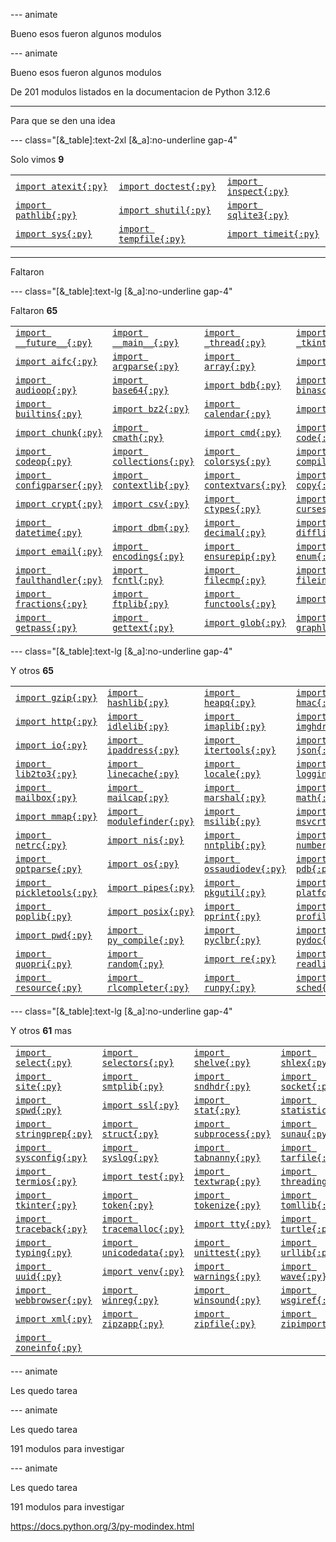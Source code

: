 
--- animate

Bueno esos fueron algunos modulos

--- animate

Bueno esos fueron algunos modulos

De 201 modulos listados en la documentacion de Python 3.12.6

---

Para que se den una idea

--- class="[&_table]:text-2xl [&_a]:no-underline gap-4"

Solo vimos **9**

|                                                                         |                                                                           |                                                                         |
| ----------------------------------------------------------------------- | ------------------------------------------------------------------------- | ----------------------------------------------------------------------- |
| [`import atexit{:py}`](https://docs.python.org/3/library/atexit.html)   | [`import doctest{:py}`](https://docs.python.org/3/library/doctest.html)   | [`import inspect{:py}`](https://docs.python.org/3/library/inspect.html) |
| [`import pathlib{:py}`](https://docs.python.org/3/library/pathlib.html) | [`import shutil{:py}`](https://docs.python.org/3/library/shutil.html)     | [`import sqlite3{:py}`](https://docs.python.org/3/library/sqlite3.html) |
| [`import sys{:py}`](https://docs.python.org/3/library/sys.html)         | [`import tempfile{:py}`](https://docs.python.org/3/library/tempfile.html) | [`import timeit{:py}`](https://docs.python.org/3/library/timeit.html)   |

---

Faltaron

--- class="[&_table]:text-lg [&_a]:no-underline gap-4"

Faltaron **65**

|   |   |   |   |   |
| - | - | - | - | - |
| [`import __future__{:py}`](https://docs.python.org/3/library/__future__.html) | [`import __main__{:py}`](https://docs.python.org/3/library/__main__.html) | [`import _thread{:py}`](https://docs.python.org/3/library/_thread.html) | [`import _tkinter{:py}`](https://docs.python.org/3/library/_tkinter.html) | [`import abc{:py}`](https://docs.python.org/3/library/abc.html) |
| [`import aifc{:py}`](https://docs.python.org/3/library/aifc.html) | [`import argparse{:py}`](https://docs.python.org/3/library/argparse.html) | [`import array{:py}`](https://docs.python.org/3/library/array.html) | [`import ast{:py}`](https://docs.python.org/3/library/ast.html) | [`import asyncio{:py}`](https://docs.python.org/3/library/asyncio.html) |
| [`import audioop{:py}`](https://docs.python.org/3/library/audioop.html) | [`import base64{:py}`](https://docs.python.org/3/library/base64.html) | [`import bdb{:py}`](https://docs.python.org/3/library/bdb.html) | [`import binascii{:py}`](https://docs.python.org/3/library/binascii.html) | [`import bisect{:py}`](https://docs.python.org/3/library/bisect.html) |
| [`import builtins{:py}`](https://docs.python.org/3/library/builtins.html) | [`import bz2{:py}`](https://docs.python.org/3/library/bz2.html) | [`import calendar{:py}`](https://docs.python.org/3/library/calendar.html) | [`import cgi{:py}`](https://docs.python.org/3/library/cgi.html) | [`import cgitb{:py}`](https://docs.python.org/3/library/cgitb.html) |
| [`import chunk{:py}`](https://docs.python.org/3/library/chunk.html) | [`import cmath{:py}`](https://docs.python.org/3/library/cmath.html) | [`import cmd{:py}`](https://docs.python.org/3/library/cmd.html) | [`import code{:py}`](https://docs.python.org/3/library/code.html) | [`import codecs{:py}`](https://docs.python.org/3/library/codecs.html) |
| [`import codeop{:py}`](https://docs.python.org/3/library/codeop.html) | [`import collections{:py}`](https://docs.python.org/3/library/collections.html) | [`import colorsys{:py}`](https://docs.python.org/3/library/colorsys.html) | [`import compileall{:py}`](https://docs.python.org/3/library/compileall.html) | [`import concurrent{:py}`](https://docs.python.org/3/library/concurrent.html) |
| [`import configparser{:py}`](https://docs.python.org/3/library/configparser.html) | [`import contextlib{:py}`](https://docs.python.org/3/library/contextlib.html) | [`import contextvars{:py}`](https://docs.python.org/3/library/contextvars.html) | [`import copy{:py}`](https://docs.python.org/3/library/copy.html) | [`import copyreg{:py}`](https://docs.python.org/3/library/copyreg.html) |
| [`import crypt{:py}`](https://docs.python.org/3/library/crypt.html) | [`import csv{:py}`](https://docs.python.org/3/library/csv.html) | [`import ctypes{:py}`](https://docs.python.org/3/library/ctypes.html) | [`import curses{:py}`](https://docs.python.org/3/library/curses.html) | [`import dataclasses{:py}`](https://docs.python.org/3/library/dataclasses.html) |
| [`import datetime{:py}`](https://docs.python.org/3/library/datetime.html) | [`import dbm{:py}`](https://docs.python.org/3/library/dbm.html) | [`import decimal{:py}`](https://docs.python.org/3/library/decimal.html) | [`import difflib{:py}`](https://docs.python.org/3/library/difflib.html) | [`import dis{:py}`](https://docs.python.org/3/library/dis.html) |
| [`import email{:py}`](https://docs.python.org/3/library/email.html) | [`import encodings{:py}`](https://docs.python.org/3/library/encodings.html) | [`import ensurepip{:py}`](https://docs.python.org/3/library/ensurepip.html) | [`import enum{:py}`](https://docs.python.org/3/library/enum.html) | [`import errno{:py}`](https://docs.python.org/3/library/errno.html) |
| [`import faulthandler{:py}`](https://docs.python.org/3/library/faulthandler.html) | [`import fcntl{:py}`](https://docs.python.org/3/library/fcntl.html) | [`import filecmp{:py}`](https://docs.python.org/3/library/filecmp.html) | [`import fileinput{:py}`](https://docs.python.org/3/library/fileinput.html) | [`import fnmatch{:py}`](https://docs.python.org/3/library/fnmatch.html) |
| [`import fractions{:py}`](https://docs.python.org/3/library/fractions.html) | [`import ftplib{:py}`](https://docs.python.org/3/library/ftplib.html) | [`import functools{:py}`](https://docs.python.org/3/library/functools.html) | [`import gc{:py}`](https://docs.python.org/3/library/gc.html) | [`import getopt{:py}`](https://docs.python.org/3/library/getopt.html) |
| [`import getpass{:py}`](https://docs.python.org/3/library/getpass.html) | [`import gettext{:py}`](https://docs.python.org/3/library/gettext.html) | [`import glob{:py}`](https://docs.python.org/3/library/glob.html) | [`import graphlib{:py}`](https://docs.python.org/3/library/graphlib.html) | [`import grp{:py}`](https://docs.python.org/3/library/grp.html) |

--- class="[&_table]:text-lg [&_a]:no-underline gap-4"

Y otros **65**

|   |   |   |   |   |
| - | - | - | - | - |
| [`import gzip{:py}`](https://docs.python.org/3/library/gzip.html) | [`import hashlib{:py}`](https://docs.python.org/3/library/hashlib.html) | [`import heapq{:py}`](https://docs.python.org/3/library/heapq.html) | [`import hmac{:py}`](https://docs.python.org/3/library/hmac.html) | [`import html{:py}`](https://docs.python.org/3/library/html.html) |
| [`import http{:py}`](https://docs.python.org/3/library/http.html) | [`import idlelib{:py}`](https://docs.python.org/3/library/idlelib.html) | [`import imaplib{:py}`](https://docs.python.org/3/library/imaplib.html) | [`import imghdr{:py}`](https://docs.python.org/3/library/imghdr.html) | [`import importlib{:py}`](https://docs.python.org/3/library/importlib.html) |
| [`import io{:py}`](https://docs.python.org/3/library/io.html) | [`import ipaddress{:py}`](https://docs.python.org/3/library/ipaddress.html) | [`import itertools{:py}`](https://docs.python.org/3/library/itertools.html) | [`import json{:py}`](https://docs.python.org/3/library/json.html) | [`import keyword{:py}`](https://docs.python.org/3/library/keyword.html) |
| [`import lib2to3{:py}`](https://docs.python.org/3/library/lib2to3.html) | [`import linecache{:py}`](https://docs.python.org/3/library/linecache.html) | [`import locale{:py}`](https://docs.python.org/3/library/locale.html) | [`import logging{:py}`](https://docs.python.org/3/library/logging.html) | [`import lzma{:py}`](https://docs.python.org/3/library/lzma.html) |
| [`import mailbox{:py}`](https://docs.python.org/3/library/mailbox.html) | [`import mailcap{:py}`](https://docs.python.org/3/library/mailcap.html) | [`import marshal{:py}`](https://docs.python.org/3/library/marshal.html) | [`import math{:py}`](https://docs.python.org/3/library/math.html) | [`import mimetypes{:py}`](https://docs.python.org/3/library/mimetypes.html) |
| [`import mmap{:py}`](https://docs.python.org/3/library/mmap.html) | [`import modulefinder{:py}`](https://docs.python.org/3/library/modulefinder.html) | [`import msilib{:py}`](https://docs.python.org/3/library/msilib.html) | [`import msvcrt{:py}`](https://docs.python.org/3/library/msvcrt.html) | [`import multiprocessing{:py}`](https://docs.python.org/3/library/multiprocessing.html) |
| [`import netrc{:py}`](https://docs.python.org/3/library/netrc.html) | [`import nis{:py}`](https://docs.python.org/3/library/nis.html) | [`import nntplib{:py}`](https://docs.python.org/3/library/nntplib.html) | [`import numbers{:py}`](https://docs.python.org/3/library/numbers.html) | [`import operator{:py}`](https://docs.python.org/3/library/operator.html) |
| [`import optparse{:py}`](https://docs.python.org/3/library/optparse.html) | [`import os{:py}`](https://docs.python.org/3/library/os.html) | [`import ossaudiodev{:py}`](https://docs.python.org/3/library/ossaudiodev.html) | [`import pdb{:py}`](https://docs.python.org/3/library/pdb.html) | [`import pickle{:py}`](https://docs.python.org/3/library/pickle.html) |
| [`import pickletools{:py}`](https://docs.python.org/3/library/pickletools.html) | [`import pipes{:py}`](https://docs.python.org/3/library/pipes.html) | [`import pkgutil{:py}`](https://docs.python.org/3/library/pkgutil.html) | [`import platform{:py}`](https://docs.python.org/3/library/platform.html) | [`import plistlib{:py}`](https://docs.python.org/3/library/plistlib.html) |
| [`import poplib{:py}`](https://docs.python.org/3/library/poplib.html) | [`import posix{:py}`](https://docs.python.org/3/library/posix.html) | [`import pprint{:py}`](https://docs.python.org/3/library/pprint.html) | [`import profile{:py}`](https://docs.python.org/3/library/profile.html) | [`import pty{:py}`](https://docs.python.org/3/library/pty.html) |
| [`import pwd{:py}`](https://docs.python.org/3/library/pwd.html) | [`import py_compile{:py}`](https://docs.python.org/3/library/py_compile.html) | [`import pyclbr{:py}`](https://docs.python.org/3/library/pyclbr.html) | [`import pydoc{:py}`](https://docs.python.org/3/library/pydoc.html) | [`import queue{:py}`](https://docs.python.org/3/library/queue.html) |
| [`import quopri{:py}`](https://docs.python.org/3/library/quopri.html) | [`import random{:py}`](https://docs.python.org/3/library/random.html) | [`import re{:py}`](https://docs.python.org/3/library/re.html) | [`import readline{:py}`](https://docs.python.org/3/library/readline.html) | [`import reprlib{:py}`](https://docs.python.org/3/library/reprlib.html) |
| [`import resource{:py}`](https://docs.python.org/3/library/resource.html) | [`import rlcompleter{:py}`](https://docs.python.org/3/library/rlcompleter.html) | [`import runpy{:py}`](https://docs.python.org/3/library/runpy.html) | [`import sched{:py}`](https://docs.python.org/3/library/sched.html) | [`import secrets{:py}`](https://docs.python.org/3/library/secrets.html) |

--- class="[&_table]:text-lg [&_a]:no-underline gap-4"

Y otros **61** mas

|   |   |   |   |   |
| - | - | - | - | - |
| [`import select{:py}`](https://docs.python.org/3/library/select.html) | [`import selectors{:py}`](https://docs.python.org/3/library/selectors.html) | [`import shelve{:py}`](https://docs.python.org/3/library/shelve.html) | [`import shlex{:py}`](https://docs.python.org/3/library/shlex.html) | [`import signal{:py}`](https://docs.python.org/3/library/signal.html) |
| [`import site{:py}`](https://docs.python.org/3/library/site.html) | [`import smtplib{:py}`](https://docs.python.org/3/library/smtplib.html) | [`import sndhdr{:py}`](https://docs.python.org/3/library/sndhdr.html) | [`import socket{:py}`](https://docs.python.org/3/library/socket.html) | [`import socketserver{:py}`](https://docs.python.org/3/library/socketserver.html) |
| [`import spwd{:py}`](https://docs.python.org/3/library/spwd.html) | [`import ssl{:py}`](https://docs.python.org/3/library/ssl.html) | [`import stat{:py}`](https://docs.python.org/3/library/stat.html) | [`import statistics{:py}`](https://docs.python.org/3/library/statistics.html) | [`import string{:py}`](https://docs.python.org/3/library/string.html) |
| [`import stringprep{:py}`](https://docs.python.org/3/library/stringprep.html) | [`import struct{:py}`](https://docs.python.org/3/library/struct.html) | [`import subprocess{:py}`](https://docs.python.org/3/library/subprocess.html) | [`import sunau{:py}`](https://docs.python.org/3/library/sunau.html) | [`import symtable{:py}`](https://docs.python.org/3/library/symtable.html) |
| [`import sysconfig{:py}`](https://docs.python.org/3/library/sysconfig.html) | [`import syslog{:py}`](https://docs.python.org/3/library/syslog.html) | [`import tabnanny{:py}`](https://docs.python.org/3/library/tabnanny.html) | [`import tarfile{:py}`](https://docs.python.org/3/library/tarfile.html) | [`import telnetlib{:py}`](https://docs.python.org/3/library/telnetlib.html) |
| [`import termios{:py}`](https://docs.python.org/3/library/termios.html) | [`import test{:py}`](https://docs.python.org/3/library/test.html) | [`import textwrap{:py}`](https://docs.python.org/3/library/textwrap.html) | [`import threading{:py}`](https://docs.python.org/3/library/threading.html) | [`import time{:py}`](https://docs.python.org/3/library/time.html) |
| [`import tkinter{:py}`](https://docs.python.org/3/library/tkinter.html) | [`import token{:py}`](https://docs.python.org/3/library/token.html) | [`import tokenize{:py}`](https://docs.python.org/3/library/tokenize.html) | [`import tomllib{:py}`](https://docs.python.org/3/library/tomllib.html) | [`import trace{:py}`](https://docs.python.org/3/library/trace.html) |
| [`import traceback{:py}`](https://docs.python.org/3/library/traceback.html) | [`import tracemalloc{:py}`](https://docs.python.org/3/library/tracemalloc.html) | [`import tty{:py}`](https://docs.python.org/3/library/tty.html) | [`import turtle{:py}`](https://docs.python.org/3/library/turtle.html) | [`import types{:py}`](https://docs.python.org/3/library/types.html) |
| [`import typing{:py}`](https://docs.python.org/3/library/typing.html) | [`import unicodedata{:py}`](https://docs.python.org/3/library/unicodedata.html) | [`import unittest{:py}`](https://docs.python.org/3/library/unittest.html) | [`import urllib{:py}`](https://docs.python.org/3/library/urllib.html) | [`import uu{:py}`](https://docs.python.org/3/library/uu.html) |
| [`import uuid{:py}`](https://docs.python.org/3/library/uuid.html) | [`import venv{:py}`](https://docs.python.org/3/library/venv.html) | [`import warnings{:py}`](https://docs.python.org/3/library/warnings.html) | [`import wave{:py}`](https://docs.python.org/3/library/wave.html) | [`import weakref{:py}`](https://docs.python.org/3/library/weakref.html) |
| [`import webbrowser{:py}`](https://docs.python.org/3/library/webbrowser.html) | [`import winreg{:py}`](https://docs.python.org/3/library/winreg.html) | [`import winsound{:py}`](https://docs.python.org/3/library/winsound.html) | [`import wsgiref{:py}`](https://docs.python.org/3/library/wsgiref.html) | [`import xdrlib{:py}`](https://docs.python.org/3/library/xdrlib.html) |
| [`import xml{:py}`](https://docs.python.org/3/library/xml.html) | [`import zipzapp{:py}`](https://docs.python.org/3/library/zipzapp.html) | [`import zipfile{:py}`](https://docs.python.org/3/library/zipfile.html) | [`import zipimport{:py}`](https://docs.python.org/3/library/zipimport.html) | [`import zlib{:py}`](https://docs.python.org/3/library/zlib.html) |
| [`import zoneinfo{:py}`](https://docs.python.org/3/library/zoneinfo.html) |

--- animate

Les quedo tarea

--- animate

Les quedo tarea

191 modulos para investigar

--- animate

Les quedo tarea

191 modulos para investigar

https://docs.python.org/3/py-modindex.html
